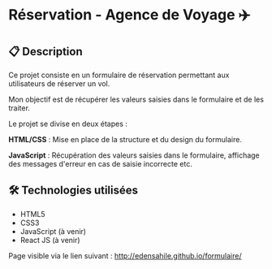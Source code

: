 # Réservation - Agence de Voyage ✈️

## 📋 Description

Ce projet consiste en un formulaire de réservation permettant aux utilisateurs de réserver un vol.

Mon objectif est de récupérer les valeurs saisies dans le formulaire et de les traiter.

Le projet se divise en deux étapes :

**HTML/CSS** : Mise en place de la structure et du design du formulaire.

**JavaScript** : Récupération des valeurs saisies dans le formulaire, affichage des messages d'erreur en cas de saisie incorrecte etc.

## 🛠️ Technologies utilisées

- HTML5
- CSS3
- JavaScript (à venir)
- React JS (à venir)

Page visible via le lien suivant : http://edensahile.github.io/formulaire/
